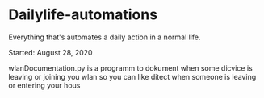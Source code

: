 # Dailylife-automations
Everything that's automates a daily action in a normal life.

Started: August 28, 2020

wlanDocumentation.py is a programm to dokument when some dicvice is leaving or joining you wlan so you can like ditect when someone is leaving or entering your hous
